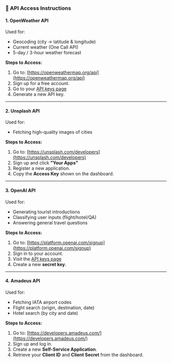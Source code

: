### 🔑 API Access Instructions

#### 1. **OpenWeather API**

Used for:

* Geocoding (city → latitude & longitude)
* Current weather (One Call API)
* 5-day / 3-hour weather forecast

**Steps to Access:**

1. Go to: [https://openweathermap.org/api](https://openweathermap.org/api)
2. Sign up for a free account.
3. Go to your [API keys page](https://home.openweathermap.org/api_keys)
4. Generate a new API key.

---

#### 2. **Unsplash API**

Used for:

* Fetching high-quality images of cities

**Steps to Access:**

1. Go to: [https://unsplash.com/developers](https://unsplash.com/developers)
2. Sign up and click **"Your Apps"**
3. Register a new application.
4. Copy the **Access Key** shown on the dashboard.

---

#### 3. **OpenAI API**

Used for:

* Generating tourist introductions
* Classifying user inputs (flight/hotel/QA)
* Answering general travel questions

**Steps to Access:**

1. Go to: [https://platform.openai.com/signup](https://platform.openai.com/signup)
2. Sign in to your account.
3. Visit the [API keys page](https://platform.openai.com/account/api-keys)
4. Create a new **secret key**.

---

#### 4. **Amadeus API**

Used for:

* Fetching IATA airport codes
* Flight search (origin, destination, date)
* Hotel search (by city and date)

**Steps to Access:**

1. Go to: [https://developers.amadeus.com/](https://developers.amadeus.com/)
2. Sign up and log in.
3. Create a new **Self-Service Application**.
4. Retrieve your **Client ID** and **Client Secret** from the dashboard.

